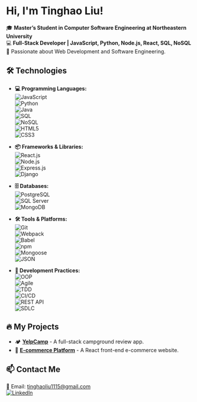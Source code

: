 # Hi, I'm Tinghao Liu!

🎓 **Master’s Student in Computer Software Engineering at Northeastern University**  
💻 **Full-Stack Developer | JavaScript, Python, Node.js, React, SQL, NoSQL**  
🚀 Passionate about Web Development and Software Engineering.

## 🛠 **Technologies**
- **💻 Programming Languages:**  
  ![JavaScript](https://img.shields.io/badge/-JavaScript-F7DF1E?logo=javascript&logoColor=black&style=flat-square)  
  ![Python](https://img.shields.io/badge/-Python-3776AB?logo=python&logoColor=white&style=flat-square)  
  ![Java](https://img.shields.io/badge/-Java-007396?logo=java&logoColor=white&style=flat-square)  
  ![SQL](https://img.shields.io/badge/-SQL-4479A1?logo=postgresql&logoColor=white&style=flat-square)  
  ![NoSQL](https://img.shields.io/badge/-NoSQL-005571?logo=mongodb&logoColor=white&style=flat-square)  
  ![HTML5](https://img.shields.io/badge/-HTML5-E34F26?logo=html5&logoColor=white&style=flat-square)  
  ![CSS3](https://img.shields.io/badge/-CSS3-1572B6?logo=css3&logoColor=white&style=flat-square)  

- **📦 Frameworks & Libraries:**  
  ![React.js](https://img.shields.io/badge/-React-61DAFB?logo=react&logoColor=black&style=flat-square)  
  ![Node.js](https://img.shields.io/badge/-Node.js-339933?logo=node.js&logoColor=white&style=flat-square)  
  ![Express.js](https://img.shields.io/badge/-Express.js-000000?logo=express&logoColor=white&style=flat-square)  
  ![Django](https://img.shields.io/badge/-Django-092E20?logo=django&logoColor=white&style=flat-square)  

- **🗄 Databases:**  
  ![PostgreSQL](https://img.shields.io/badge/-PostgreSQL-336791?logo=postgresql&logoColor=white&style=flat-square)  
  ![SQL Server](https://img.shields.io/badge/-SQL%20Server-CC2927?logo=microsoft-sql-server&logoColor=white&style=flat-square)  
  ![MongoDB](https://img.shields.io/badge/-MongoDB-47A248?logo=mongodb&logoColor=white&style=flat-square)  

- **🛠 Tools & Platforms:**  
  ![Git](https://img.shields.io/badge/-Git-F05032?logo=git&logoColor=white&style=flat-square)  
  ![Webpack](https://img.shields.io/badge/-Webpack-8DD6F9?logo=webpack&logoColor=black&style=flat-square)  
  ![Babel](https://img.shields.io/badge/-Babel-F9DC3E?logo=babel&logoColor=black&style=flat-square)  
  ![npm](https://img.shields.io/badge/-npm-CB3837?logo=npm&logoColor=white&style=flat-square)  
  ![Mongoose](https://img.shields.io/badge/-Mongoose-880000?logo=mongodb&logoColor=white&style=flat-square)  
  ![JSON](https://img.shields.io/badge/-JSON-000000?logo=json&logoColor=white&style=flat-square)  

- **🚀 Development Practices:**  
  ![OOP](https://img.shields.io/badge/-OOP-blueviolet?style=flat-square)  
  ![Agile](https://img.shields.io/badge/-Agile-blue?style=flat-square)  
  ![TDD](https://img.shields.io/badge/-TDD-orange?style=flat-square)  
  ![CI/CD](https://img.shields.io/badge/-CI/CD-red?style=flat-square)  
  ![REST API](https://img.shields.io/badge/-REST%20API-0082C9?style=flat-square)  
  ![SDLC](https://img.shields.io/badge/-SDLC-660099?style=flat-square)  

## 🔥 My Projects
- 🏕 [**YelpCamp**](https://github.com/ting-haoliu/yelpcamp) - A full-stack campground review app.
- 🛒 [**E-commerce Platform**](https://github.com/ting-haoliu/NEU-INFO6250-Web_Dev/tree/main/final) - A React front-end e-commerce website.

## 📫 Contact Me
📧 Email: tinghaoliu1115@gmail.com  
[![LinkedIn](https://img.shields.io/badge/LinkedIn-blue?logo=linkedin)](https://linkedin.com/in/tinghao-liu)  
